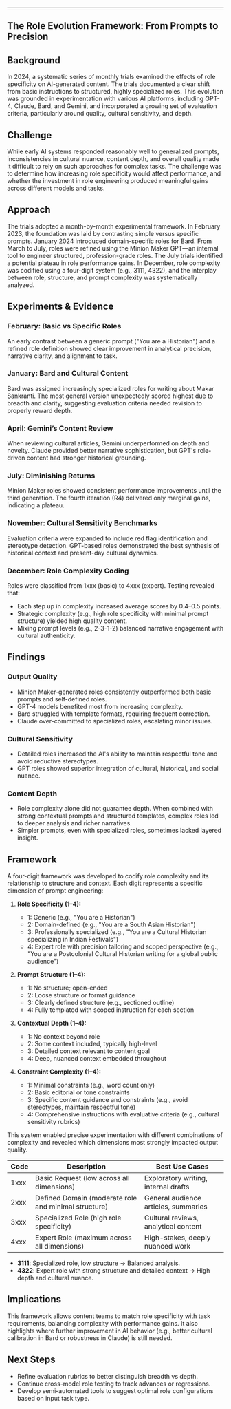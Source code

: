 ---

## The Role Evolution Framework: From Prompts to Precision

## Background

In 2024, a systematic series of monthly trials examined the effects of role specificity on AI-generated content. The trials documented a clear shift from basic instructions to structured, highly specialized roles. This evolution was grounded in experimentation with various AI platforms, including GPT-4, Claude, Bard, and Gemini, and incorporated a growing set of evaluation criteria, particularly around quality, cultural sensitivity, and depth.

## Challenge

While early AI systems responded reasonably well to generalized prompts, inconsistencies in cultural nuance, content depth, and overall quality made it difficult to rely on such approaches for complex tasks. The challenge was to determine how increasing role specificity would affect performance, and whether the investment in role engineering produced meaningful gains across different models and tasks.

## Approach

The trials adopted a month-by-month experimental framework. In February 2023, the foundation was laid by contrasting simple versus specific prompts. January 2024 introduced domain-specific roles for Bard. From March to July, roles were refined using the Minion Maker GPT—an internal tool to engineer structured, profession-grade roles. The July trials identified a potential plateau in role performance gains. In December, role complexity was codified using a four-digit system (e.g., 3111, 4322), and the interplay between role, structure, and prompt complexity was systematically analyzed.

## Experiments & Evidence

### February: Basic vs Specific Roles

An early contrast between a generic prompt ("You are a Historian") and a refined role definition showed clear improvement in analytical precision, narrative clarity, and alignment to task.

### January: Bard and Cultural Content

Bard was assigned increasingly specialized roles for writing about Makar Sankranti. The most general version unexpectedly scored highest due to breadth and clarity, suggesting evaluation criteria needed revision to properly reward depth.

### April: Gemini’s Content Review

When reviewing cultural articles, Gemini underperformed on depth and novelty. Claude provided better narrative sophistication, but GPT's role-driven content had stronger historical grounding.

### July: Diminishing Returns

Minion Maker roles showed consistent performance improvements until the third generation. The fourth iteration (R4) delivered only marginal gains, indicating a plateau.

### November: Cultural Sensitivity Benchmarks

Evaluation criteria were expanded to include red flag identification and stereotype detection. GPT-based roles demonstrated the best synthesis of historical context and present-day cultural dynamics.

### December: Role Complexity Coding

Roles were classified from 1xxx (basic) to 4xxx (expert). Testing revealed that:

* Each step up in complexity increased average scores by 0.4–0.5 points.
* Strategic complexity (e.g., high role specificity with minimal prompt structure) yielded high quality content.
* Mixing prompt levels (e.g., 2-3-1-2) balanced narrative engagement with cultural authenticity.

## Findings

### Output Quality

* Minion Maker-generated roles consistently outperformed both basic prompts and self-defined roles.
* GPT-4 models benefited most from increasing complexity.
* Bard struggled with template formats, requiring frequent correction.
* Claude over-committed to specialized roles, escalating minor issues.

### Cultural Sensitivity

* Detailed roles increased the AI's ability to maintain respectful tone and avoid reductive stereotypes.
* GPT roles showed superior integration of cultural, historical, and social nuance.

### Content Depth

* Role complexity alone did not guarantee depth. When combined with strong contextual prompts and structured templates, complex roles led to deeper analysis and richer narratives.
* Simpler prompts, even with specialized roles, sometimes lacked layered insight.

## Framework

A four-digit framework was developed to codify role complexity and its relationship to structure and context. Each digit represents a specific dimension of prompt engineering:

1. **Role Specificity (1–4):**

   * 1: Generic (e.g., "You are a Historian")
   * 2: Domain-defined (e.g., "You are a South Asian Historian")
   * 3: Professionally specialized (e.g., "You are a Cultural Historian specializing in Indian Festivals")
   * 4: Expert role with precision tailoring and scoped perspective (e.g., "You are a Postcolonial Cultural Historian writing for a global public audience")

2. **Prompt Structure (1–4):**

   * 1: No structure; open-ended
   * 2: Loose structure or format guidance
   * 3: Clearly defined structure (e.g., sectioned outline)
   * 4: Fully templated with scoped instruction for each section

3. **Contextual Depth (1–4):**

   * 1: No context beyond role
   * 2: Some context included, typically high-level
   * 3: Detailed context relevant to content goal
   * 4: Deep, nuanced context embedded throughout

4. **Constraint Complexity (1–4):**

   * 1: Minimal constraints (e.g., word count only)
   * 2: Basic editorial or tone constraints
   * 3: Specific content guidance and constraints (e.g., avoid stereotypes, maintain respectful tone)
   * 4: Comprehensive instructions with evaluative criteria (e.g., cultural sensitivity rubrics)

This system enabled precise experimentation with different combinations of complexity and revealed which dimensions most strongly impacted output quality.

| Code | Description                                          | Best Use Cases                       |
| ---- | ---------------------------------------------------- | ------------------------------------ |
| 1xxx | Basic Request (low across all dimensions)            | Exploratory writing, internal drafts |
| 2xxx | Defined Domain (moderate role and minimal structure) | General audience articles, summaries |
| 3xxx | Specialized Role (high role specificity)             | Cultural reviews, analytical content |
| 4xxx | Expert Role (maximum across all dimensions)          | High-stakes, deeply nuanced work     |

* **3111**: Specialized role, low structure → Balanced analysis.
* **4322**: Expert role with strong structure and detailed context → High depth and cultural nuance.

## Implications

This framework allows content teams to match role specificity with task requirements, balancing complexity with performance gains. It also highlights where further improvement in AI behavior (e.g., better cultural calibration in Bard or robustness in Claude) is still needed.

## Next Steps

* Refine evaluation rubrics to better distinguish breadth vs depth.
* Continue cross-model role testing to track advances or regressions.
* Develop semi-automated tools to suggest optimal role configurations based on input task type.
